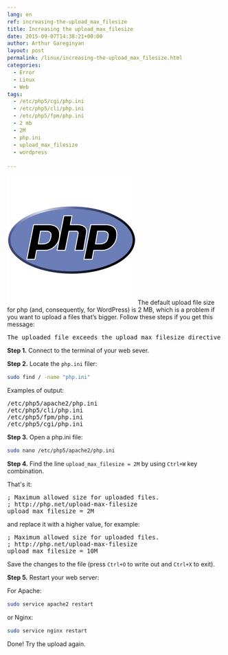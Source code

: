 ```yaml
---
lang: en
ref: increasing-the-upload_max_filesize
title: Increasing the upload_max_filesize
date: 2015-09-07T14:38:21+00:00
author: Arthur Gareginyan
layout: post
permalink: /linux/increasing-the-upload_max_filesize.html
categories:
  - Error
  - Linux
  - Web
tags:
  - /etc/php5/cgi/php.ini
  - /etc/php5/cli/php.ini
  - /etc/php5/fpm/php.ini
  - 2 mb
  - 2M
  - php.ini
  - upload_max_filesize
  - wordpress

---
```


![thumb](/images/thumbnail/php-logo.png)
The default upload file size for php (and, consequently, for WordPress) is 2 MB, which is a problem if you want to upload a files that’s bigger. Follow these steps if you get this message:
<pre>
The uploaded file exceeds the upload_max_filesize directive in php.ini
</pre>


**Step 1.** Connect to the terminal of your web sever.

**Step 2.** Locate the `php.ini` filer:

```sh
sudo find / -name "php.ini"
```

Examples of output:

<pre>
/etc/php5/apache2/php.ini
/etc/php5/cli/php.ini
/etc/php5/fpm/php.ini
/etc/php5/cgi/php.ini
</pre>

**Step 3.** Open a php.ini file:

```sh
sudo nano /etc/php5/apache2/php.ini
```

**Step 4.** Find the line `upload_max_filesize = 2M` by using `Ctrl+W` key combination.

That's it:

<pre>
; Maximum allowed size for uploaded files.
; http://php.net/upload-max-filesize
upload_max_filesize = 2M
</pre>

and replace it with a higher value, for example:

<pre>
; Maximum allowed size for uploaded files.
; http://php.net/upload-max-filesize
upload_max_filesize = 10M
</pre>

Save the changes to the file (press `Ctrl+O` to write out and `Ctrl+X` to exit).

**Step 5.** Restart your web server:

For Apache:

```sh
sudo service apache2 restart
```

or Nginx:

```sh
sudo service nginx restart
```

Done! Try the upload again.
